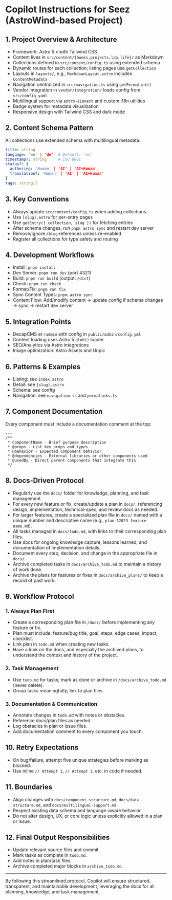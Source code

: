 # Copilot Instructions for Seez (AstroWind-based Project)

## 1. Project Overview & Architecture
- Framework: Astro 5.x with Tailwind CSS
- Content lives in `src/content/{books,projects,lab,life}/` as Markdown
- Collections defined in `src/content/config.ts` using extended schema
- Dynamic routes for each collection; listing pages use `getCollection`
- Layouts in `layouts/`, e.g., `MarkdownLayout.astro` includes `ContentMetadata`
- Navigation centralized in `src/navigation.ts` using `getPermalink()`
- Vendor integration in `vendor/integration/` loads config from `src/config.yaml`
- Multilingual support via `astro-i18next` and custom i18n utilities
- Badge system for metadata visualization
- Responsive design with Tailwind CSS and dark mode

## 2. Content Schema Pattern
All collections use extended schema with multilingual metadata:
```yaml
title: string
language: 'en' | 'de'  # Default: 'en'
timestamp?: string     # ISO 8601
status?: {
  authoring: 'Human' | 'AI' | 'AI+Human'
  translation?: 'Human' | 'AI' | 'AI+Human'
}
tags: string[]
```

## 3. Key Conventions
- Always update `src/content/config.ts` when adding collections
- Use `[slug].astro` for per-entry pages
- Use `getEntry({ collection, slug })` for fetching entries
- After schema changes, run `pnpm astro sync` and restart dev server
- Remove/ignore `/blog` references unless re-enabled
- Register all collections for type safety and routing

## 4. Development Workflows
- Install: `pnpm install`
- Dev Server: `pnpm run dev` (port 4321)
- Build: `pnpm run build` (output: `/dist`)
- Check: `pnpm run check`
- Format/Fix: `pnpm run fix`
- Sync Content Types: `pnpm astro sync`
- Content Flow: Add/modify content → update config if schema changes → sync → restart dev server

## 5. Integration Points
- DecapCMS at `/admin` with config in `public/admin/config.yml`
- Content loading uses Astro 5 `glob()` loader
- SEO/Analytics via Astro integrations
- Image optimization: Astro Assets and Unpic

## 6. Patterns & Examples
- Listing: see `index.astro`
- Detail: see `[slug].astro`
- Schema: see config
- Navigation: see `navigation.ts` and `permalinks.ts`

## 7. Component Documentation
Every component must include a documentation comment at the top:
```astro
---
/**
 * ComponentName - Brief purpose description
 * @props - List key props and types
 * @behavior - Expected component behavior
 * @dependencies - External libraries or other components used
 * @usedBy - Direct parent components that integrate this
 */
```

## 8. Docs-Driven Protocol
- Regularly use the `docs/` folder for knowledge, planning, and task management.
- For every new feature or fix, create/update a plan in `docs/`, referencing design, implementation, technical-spec, and review docs as needed.
- For larger features, create a specialized plan file in `docs/` named with a unique number and descriptive name (e.g., `plan-12023-feature-name.md`).
- All tasks managed in `docs/todo.md`, with links to their corresponding plan files.
- Use docs for ongoing knowledge capture, lessons learned, and documentation of implementation details.
- Document every step, decision, and change in the appropriate file in `docs/`.
- Archive completed tasks in `docs/archive_todo.md` to maintain a history of work done.
- Archive the plans for features or fixes in `docs/archive_plans/` to keep a record of past work.

## 9. Workflow Protocol
### 1. Always Plan First
- Create a corresponding plan file in `/docs/` before implementing any feature or fix.
- Plan must include: feature/bug title, goal, steps, edge cases, impact, checklist.
- Link plan in `todo.md` when creating new tasks.
- Have a look on the docs, and especially the archived plans, to understand the context and history of the project.

### 2. Task Management
- Use `todo.md` for tasks; mark as done or archive in `/docs/archive_todo.md` (never delete).
- Group tasks meaningfully; link to plan files.

### 3. Documentation & Communication
- Annotate changes in `todo.md` with notes or obstacles.
- Reference docs/plan files as needed.
- Log obstacles in plan or issue files.
- Add documentation comment to every component you touch.

## 10. Retry Expectations
- On bug/failure, attempt five unique strategies before marking as blocked.
- Use inline `// Attempt 1`, `// Attempt 2`, etc. in code if needed.

## 11. Boundaries
- Align changes with `docs/component-structure.md`, `docs/data-structure.md`, and `docs/multilingual-support.md`.
- Respect existing data schema and language-aware behavior.
- Do not alter design, UX, or core logic unless explicitly allowed in a plan or issue.

## 12. Final Output Responsibilities
- Update relevant source files and commit.
- Mark tasks as complete in `todo.md`.
- Add notes in plan/task files.
- Archive completed major blocks in `archive_todo.md`.

---

By following this streamlined protocol, Copilot will ensure structured, transparent, and maintainable development, leveraging the docs for all planning, knowledge, and task management.
